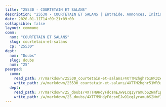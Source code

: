 ```yaml
---
title: "25530 - COURTETAIN ET SALANS"
description: "25530 - COURTETAIN ET SALANS | Entraide, Annonces, Initiatives"
date: 2020-01-11T14:09:21+09:00
collapsible: false
layout: commune
comm:
  nom: "COURTETAIN ET SALANS"
  slug: courtetain-et-salans
  cp: "25530"
dept:
  nom: "Doubs"
  slug: doubs
  num: "25"
peerpad:
  comm:
    read_path: /r/markdown/25530_courtetain-et-salans/4XTTM2hghr51WR3zeMGsJ3cTgVFDfLkRgrBBjvsdkLRLyDBgM
    write_path: /w/markdown/25530_courtetain-et-salans/4XTTM2hghr51WR3zeMGsJ3cTgVFDfLkRgrBBjvsdkLRLyDBgM-K3TgThu2YD1WNkkugxorL1xHsdC5NHQzKi4TF7cMcfBZCZSBYKdkGH6x7kgVJsUyq2HmNLhZ9mYgkL88HcnLZVYVQLBKhxNkYD1a46BkMNbNMvfgHM2Zd7UEPDgFV945JERnuWZF
  dept:
    read_path: /r/markdown/25_doubs/4XTTM9HdyFdcsmEJw91cq1yramubS2Nmf1ps2s84xcMxY74Zv
    write_path: /w/markdown/25_doubs/4XTTM9HdyFdcsmEJw91cq1yramubS2Nmf1ps2s84xcMxY74Zv-K3TgURza6A4QY75MscA2g52nUX9tjMQaHW9mgBSgyRKNNp3M6gkaXA9iDDtpbSx22mTSZbQLYS1izbwsznz8e9u5BERCmGKxZ379xV2nAaDe1bGyxrjytc7G1EcbGtknRFYQ1Lxp
---
```


